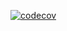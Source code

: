 [![codecov](https://codecov.io/gh/username/semem/branch/main/graph/badge.svg)](https://codecov.io/gh/username/semem)
